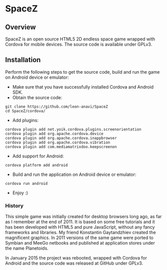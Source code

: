 # SpaceZ

## Overview
SpaceZ is an open source HTML5 2D endless space game wrapped with Cordova for mobile devices. The source code is available under GPLv3.

## Installation

Perform the following steps to get the source code, build and run the game on Android device or emulator:
* Make sure that you have successfully installed Cordova and Android SDK.
* Obtain the source code:
```
git clone https://github.com/leon-anavi/SpaceZ
cd SpaceZ/cordova/
```
* Add plugins:
```
cordova plugin add net.yoik.cordova.plugins.screenorientation
cordova plugin add org.apache.cordova.device
cordova plugin add org.apache.cordova.inappbrowser
cordova plugin add org.apache.cordova.vibration
cordova plugin add com.mediamatrixdoo.keepscreenon
```
* Add support for Android:
```
cordova platform add android
```
* Build and run the application on Android device or emulator:
```
cordova run android
```
* Enjoy :)

### History

This simple game was initially created for desktop browsers long ago, as far as I remember at the end of 2011. It is based on some free tutorials and it has been developed with HTML5 and pure JavaScript, without any fancy frameworks and libraries. My friend Konstantin Gaytandzhiev created the magnificent graphics. In 2011 versions of the same game were ported to Symbian and MeeGo netbooks and published at application stores under the name Planetoids.

In January 2015 the project was rebooted, wrapped with Cordova for Android and the source code was released at GitHub under GPLv3.

